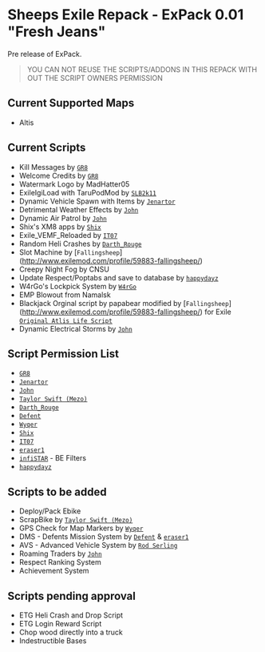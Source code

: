 Sheeps Exile Repack - ExPack 0.01 "Fresh Jeans"
=============

Pre release of ExPack. 

> YOU CAN NOT REUSE THE SCRIPTS/ADDONS IN THIS REPACK WITH OUT THE SCRIPT OWNERS PERMISSION

Current Supported Maps
--------------------------
* Altis

Current Scripts
--------------------------
* Kill Messages by [`GR8`](http://www.exilemod.com/profile/64-gr8/)
* Welcome Credits by [`GR8`](http://www.exilemod.com/profile/64-gr8/)
* Watermark Logo by MadHatter05
* ExileIgiLoad with TaruPodMod by [`SLB2k11`](http://www.exilemod.com/profile/409-slb2k11/)
* Dynamic Vehicle Spawn with Items by [`Jenartor`](http://www.exilemod.com/profile/53934-jenartor/)
* Detrimental Weather Effects by [`John`](http://www.exilemod.com/profile/38-john/)
* Dynamic Air Patrol by [`John`](http://www.exilemod.com/profile/38-john/)
* Shix's XM8 apps by [`Shix`](http://www.exilemod.com/profile/4566-shix/)
* Exile_VEMF_Reloaded by [`IT07`](http://www.exilemod.com/profile/332-it07/)
* Random Heli Crashes by [`Darth_Rouge`](http://www.exilemod.com/profile/3705-darth_rogue/)
* Slot Machine by [`Fallingsheep`] (http://www.exilemod.com/profile/59883-fallingsheep/)
* Creepy Night Fog by CNSU
* Update Respect/Poptabs and save to database by [`happydayz`](http://www.exilemod.com/profile/3076-happydayz/)
* W4rGo's Lockpick System by [`W4rGo`](http://www.exilemod.com/profile/3342-w4rgo/)
* EMP Blowout from Namalsk
* Blackjack Orginal script by papabear modified by [`Fallingsheep`] (http://www.exilemod.com/profile/59883-fallingsheep/) for Exile [`Original Atlis Life Script`](http://www.altisliferpg.com/topic/7532-howto-blackjackreal/)
* Dynamic Electrical Storms by [`John`](http://www.exilemod.com/profile/38-john/)

Script Permission List
--------------------------
* [`GR8`](http://www.exilemod.com/profile/64-gr8/)
* [`Jenartor`](http://www.exilemod.com/profile/53934-jenartor/)
* [`John`](http://www.exilemod.com/profile/38-john/)
* [`Taylor Swift (Mezo)`](http://www.exilemod.com/profile/472-taylor-swift-mezo/)
* [`Darth_Rouge`](http://www.exilemod.com/profile/3705-darth_rogue/)
* [`Defent`](http://www.exilemod.com/profile/259-defent/)
* [`Wyqer`](http://www.exilemod.com/profile/52393-wyqer/)
* [`Shix`](http://www.exilemod.com/profile/4566-shix/)
* [`IT07`](http://www.exilemod.com/profile/332-it07/)
* [`eraser1`](http://www.exilemod.com/profile/96-eraser1/)
* [`infiSTAR`](http://www.exilemod.com/profile/11-infistar/) - BE Filters
* [`happydayz`](http://www.exilemod.com/profile/3076-happydayz/)

Scripts to be added 
--------------------------
* Deploy/Pack Ebike
* ScrapBike by [`Taylor Swift (Mezo)`](http://www.exilemod.com/profile/472-taylor-swift-mezo/)
* GPS Check for Map Markers by [`Wyqer`](http://www.exilemod.com/profile/52393-wyqer/)
* DMS - Defents Mission System by [`Defent`](http://www.exilemod.com/profile/259-defent/) & [`eraser1`](http://www.exilemod.com/profile/96-eraser1/)
* AVS - Advanced Vehicle System by [`Rod Serling`](http://www.exilemod.com/profile/20-rod-serling/)
* Roaming Traders by [`John`](http://www.exilemod.com/profile/38-john/)
* Respect Ranking System
* Achievement System

Scripts pending approval
--------------------------
* ETG Heli Crash and Drop Script
* ETG Login Reward Script
* Chop wood directly into a truck
* Indestructible Bases

